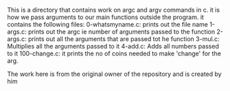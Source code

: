 This is a directory that contains work on argc and argv commands in c. it is how we pass arguments to our main functions outside the program. it contains the following files:
0-whatsmyname.c: prints out the file name
1-args.c: prints out the argc ie number of arguments passed to the function
2-args.c: prints out all the arguments that are passed tot he function
3-mul.c: Multiplies all the arguments passed to it
4-add.c: Adds all numbers passed to it
100-change.c: it prints the no of coins needed to make 'change' for the arg.

The work here is from the original owner of the repository and is created by him
